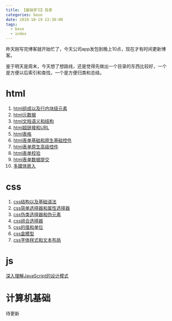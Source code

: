 ```yaml
---
title: 【基础学习】目录
categories: base
date: 2018-10-19 22:30:00
tags:
  - base
  - index
---
```


昨天刚写完博客就开始忙了，今天公司app发包到晚上10点，现在才有时间更新博客。

鉴于明天是周末，今天想了想路线，还是觉得先做出一个目录的东西比较好，一个是方便以后索引和查找，一个是方便归类和总结。

# html
 1. [html组成以及行内块级元素](https://www.shifeng1993.com/2018/10/19/base_html1/)
 2. [html元数据](https://www.shifeng1993.com/2018/10/20/base_html2/)
 3. [html文档语义和结构](https://www.shifeng1993.com/2018/10/21/base_html3/)
 4. [html超链接和URL](https://www.shifeng1993.com/2018/10/22/base_html4/)
 5. [html表格](https://www.shifeng1993.com/2018/10/23/base_html5/)
 6. [html表单基础和原生基础控件](https://www.shifeng1993.com/2018/10/24/base_html6/)
 7. [html表单原生高级控件](https://www.shifeng1993.com/2018/10/26/base_html7/)
 8. [html表单校验](https://www.shifeng1993.com/2018/10/27/base_html8/)
 8. [html表单数据提交](https://www.shifeng1993.com/2018/10/27/base_html9/)
 9. [多媒体嵌入](https://www.shifeng1993.com)

# css
 1. [css结构以及基础语法](https://www.shifeng1993.com/2018/10/29/base_css1/)
 2. [css简单选择器和属性选择器](https://www.shifeng1993.com/2018/10/30/base_css2/)
 3. [css伪类选择器和伪元素](https://www.shifeng1993.com/2018/10/31/base_css3/)
 4. [css组合选择器](https://www.shifeng1993.com/2018/11/01/base_css4/)
 5. [css的值和单位](https://www.shifeng1993.com/2018/11/02/base_css5/)
 6. [css盒模型](https://www.shifeng1993.com/2018/11/05/base_css6/)
 7. [css字体样式和文本布局](https://www.shifeng1993.com/2018/11/08/base_css7/)
# js
 [深入理解JavaScript的设计模式](https://www.shifeng1993.com/2018/10/28/base_js_design_pattern1/)


# 计算机基础
待更新